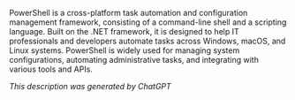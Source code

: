 PowerShell is a cross-platform task automation and configuration management framework, consisting of a command-line shell and a scripting language. Built on the .NET framework, it is designed to help IT professionals and developers automate tasks across Windows, macOS, and Linux systems. PowerShell is widely used for managing system configurations, automating administrative tasks, and integrating with various tools and APIs.

*This description was generated by ChatGPT*